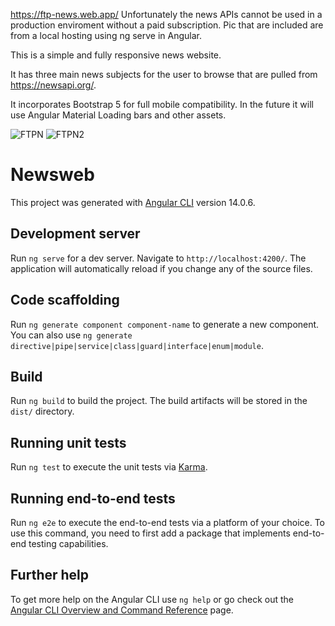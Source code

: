 https://ftp-news.web.app/ Unfortunately the news APIs cannot be used in a production enviroment without a paid subscription. Pic that are included are from a local hosting using ng serve in Angular.

This is a simple and fully responsive news website.

It has three main news subjects for the user to browse that are pulled from https://newsapi.org/.

It incorporates Bootstrap 5 for full mobile compatibility. In the future it will use Angular Material Loading bars and other assets.

![FTPN](https://user-images.githubusercontent.com/48900828/206587572-1c857175-2ba8-46a8-8c7e-c5918ba8eb2e.PNG)
![FTPN2](https://user-images.githubusercontent.com/48900828/206587577-135c17ec-ce96-4512-9155-92feeab3d18b.PNG)


# Newsweb

This project was generated with [Angular CLI](https://github.com/angular/angular-cli) version 14.0.6.

## Development server

Run `ng serve` for a dev server. Navigate to `http://localhost:4200/`. The application will automatically reload if you change any of the source files.

## Code scaffolding

Run `ng generate component component-name` to generate a new component. You can also use `ng generate directive|pipe|service|class|guard|interface|enum|module`.

## Build

Run `ng build` to build the project. The build artifacts will be stored in the `dist/` directory.

## Running unit tests

Run `ng test` to execute the unit tests via [Karma](https://karma-runner.github.io).

## Running end-to-end tests

Run `ng e2e` to execute the end-to-end tests via a platform of your choice. To use this command, you need to first add a package that implements end-to-end testing capabilities.

## Further help

To get more help on the Angular CLI use `ng help` or go check out the [Angular CLI Overview and Command Reference](https://angular.io/cli) page.
